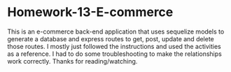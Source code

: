 # Homework-13-E-commerce

This is an e-commerce back-end application that uses sequelize models to generate a database and express routes to get, post, update and delete those routes. I mostly just followed the instructions and used the activities as a reference. I had to do some troubleshooting to make the relationships work correctly. Thanks for reading/watching.